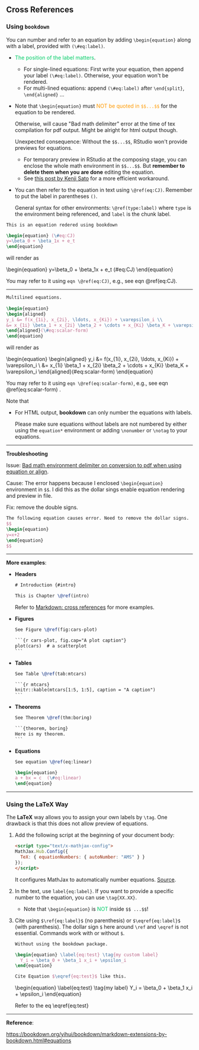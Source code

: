 

## Cross References

### Using `bookdown` 

You can number and refer to an equation by adding `\begin{equation}` along with a label, provided with `(\#eq:label)`. 

- <span style='color:#00CC66'>The position of the label matters</span>. 
    - For single-lined equations: First write your equation, then append your label `(\#eq:label)`. Otherwise, your equation won't be rendered.
    - For multi-lined equations: append `(\#eq:label)` after `\end{split}`, `\end{aligned}` ...

- Note that `\begin{equation}` must <span style='color:#FF9900'>NOT be quoted in `$$...$$`</span> for the equation to be rendered. 

    Otherwise, will cause "Bad math delimiter" error at the time of tex compilation for pdf output. Might be alright for html output though.
    
    Unexpected consequence: Without the `$$...$$`, RStudio won't provide previews for equations.
    
    - For temporary preview in RStudio at the composing stage, you can enclose the whole math environment in `$$...$$`. But **remember to delete them when you are done** editing the equation.
    - See [this post by Kenji Sato](https://www.kenjisato.jp/en/post/2017/02/cross-referenceable-equation-with-preview-in-rmarkdown/) for a more efficient workaround.
    
- You can then refer to the equation in text using `\@ref(eq:CJ)`. Remember to put the label in parentheses `()`.

    General syntax for other environments: `\@ref(type:label)`  where `type` is the environment being referenced, and  `label` is the chunk label.


```latex
This is an equation redered using bookdown

\begin{equation} (\#eq:CJ)
y=\beta_0 + \beta_1x + e_t
\end{equation}
```

will render as

\begin{equation} 
y=\beta_0 + \beta_1x + e_t
(\#eq:CJ)
\end{equation}

You may refer to it using `eqn \@ref(eq:CJ)`, e.g., see eqn \@ref(eq:CJ).

--------------------------------------------------------------------------------

```latex
Multilined equations.
  
\begin{equation} 
\begin{aligned}
y_i &= f(x_{1i}, x_{2i}, \ldots, x_{Ki}) + \varepsilon_i \\
&= x_{1i} \beta_1 + x_{2i} \beta_2 + \cdots + x_{Ki} \beta_K + \varepsilon_i
\end{aligned}(\#eq:scalar-form)
\end{equation}
```

will render as


\begin{equation} 
\begin{aligned}
y_i &= f(x_{1i}, x_{2i}, \ldots, x_{Ki}) + \varepsilon_i \\
&= x_{1i} \beta_1 + x_{2i} \beta_2 + \cdots + x_{Ki} \beta_K + \varepsilon_i
\end{aligned}(\#eq:scalar-form)
\end{equation}

You may refer to it using `eqn \@ref(eq:scalar-form)`, e.g., see eqn \@ref(eq:scalar-form) .



Note that

- For HTML output, **bookdown** can only number the equations with labels. 

  Please make sure equations without labels are not numbered by either using the `equation*` environment or adding `\nonumber` or `\notag` to your equations. 



--------------------------------------------------------------------------------

**Troubleshooting**

Issue: [Bad math environment delimiter on conversion to pdf when using equation or align](https://github.com/jupyter/nbconvert/issues/232).

Cause: The error happens because I enclosed `\begin{equation}` environment in `$$`. I did this as the dollar sings enable equation rendering and preview in file.

Fix: remove the double signs.

```latex
The following equation causes error. Need to remove the dollar signs.
$$
\begin{equation}
y=x+2
\end{equation}
$$
```



--------------------------------------------------------------------------------


**More examples**:

- **Headers**

    ```latex
    # Introduction {#intro}
    
    This is Chapter \@ref(intro)
    ```
    
    Refer to [Markdown: cross references](https://my1396.github.io/Econ-Study/2023/10/04/Markdown.html#cross-references) for more examples.
    
- **Figures**

    ~~~latex
    See Figure \@ref(fig:cars-plot)
    
    ```{r cars-plot, fig.cap="A plot caption"}
    plot(cars)  # a scatterplot
    ```
    ~~~

- **Tables**

    ~~~latex
    See Table \@ref(tab:mtcars)
    
    ```{r mtcars}
    knitr::kable(mtcars[1:5, 1:5], caption = "A caption")
    ```
    ~~~

- **Theorems**

    ~~~latex
    See Theorem \@ref(thm:boring)
    
    ```{theorem, boring}
    Here is my theorem.
    ```
    ~~~

- **Equations**

    ```latex
    See equation \@ref(eq:linear)
    
    \begin{equation}
    a + bx = c  (\#eq:linear)
    \end{equation}
    ```



___


### Using the LaTeX Way

The **LaTeX** way allows you to assign your own labels by `\tag`.  One drawback is that this does not allow preview of equations.

  1. Add the following script at the beginning of your document body:

     ```html
     <script type="text/x-mathjax-config">
     MathJax.Hub.Config({
       TeX: { equationNumbers: { autoNumber: "AMS" } }
     });
     </script>
     ```

     It configures MathJax to automatically number equations. [Source](https://stackoverflow.com/a/55163121/10108921).

  2. In the text, use `label{eq:label}`. If you want to provide a specific number to the equation, you can use `\tag{XX.XX}`. 
     - Note that `\begin{equation}` is <span style='color:#00CC66'>NOT</span> inside `$$ ...$$`!

     
  3. Cite using `$\ref{eq:label}$` (no parenthesis) or `$\eqref{eq:label}$` (with parenthesis). The dollar sign `$` here around `\ref` and `\eqref` is not essential. Commands work with or without `$`.

     ```latex
     Without using the bookdown package.
     
     \begin{equation} \label{eq:test} \tag{my custom label}
       Y_i = \beta_0 + \beta_1 x_i + \epsilon_i
     \end{equation}
     
     Cite Equation $\eqref{eq:test}$ like this.
     ```

     \begin{equation} \label{eq:test} \tag{my label}
     Y_i = \beta_0 + \beta_1 x_i + \epsilon_i
     \end{equation}
      
     Refer to the eq \eqref{eq:test}





--------------------------------------------------------------------------------


**Reference**:

<https://bookdown.org/yihui/bookdown/markdown-extensions-by-bookdown.html#equations>

